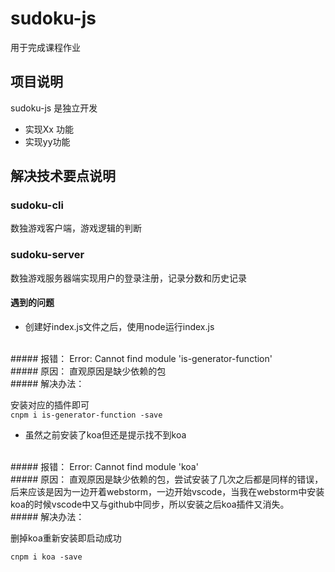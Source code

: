 # sudoku-js

用于完成课程作业

## 项目说明

 sudoku-js 是独立开发

 - 实现Xx 功能
 - 实现yy功能

## 解决技术要点说明




### sudoku-cli
数独游戏客户端，游戏逻辑的判断
### sudoku-server
数独游戏服务器端实现用户的登录注册，记录分数和历史记录

#### 遇到的问题
 - 创建好index.js文件之后，使用node运行index.js
  <br/>
##### 报错：
Error: Cannot find module 'is-generator-function'
<br/>
##### 原因：
直观原因是缺少依赖的包
<br/>
##### 解决办法：

安装对应的插件即可   
`
cnpm i is-generator-function -save
`
<br/>

 - 虽然之前安装了koa但还是提示找不到koa
<br/>
##### 报错：
Error: Cannot find module 'koa'
<br/>
##### 原因：
直观原因是缺少依赖的包，尝试安装了几次之后都是同样的错误，后来应该是因为一边开着webstorm，一边开始vscode，当我在webstorm中安装koa的时候vscode中又与github中同步，所以安装之后koa插件又消失。
<br/>
##### 解决办法：

删掉koa重新安装即启动成功

`
cnpm i koa -save
`
<br/>